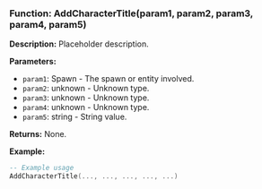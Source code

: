 ### Function: AddCharacterTitle(param1, param2, param3, param4, param5)

**Description:**
Placeholder description.

**Parameters:**
- `param1`: Spawn - The spawn or entity involved.
- `param2`: unknown - Unknown type.
- `param3`: unknown - Unknown type.
- `param4`: unknown - Unknown type.
- `param5`: string - String value.

**Returns:** None.

**Example:**

```lua
-- Example usage
AddCharacterTitle(..., ..., ..., ..., ...)
```
